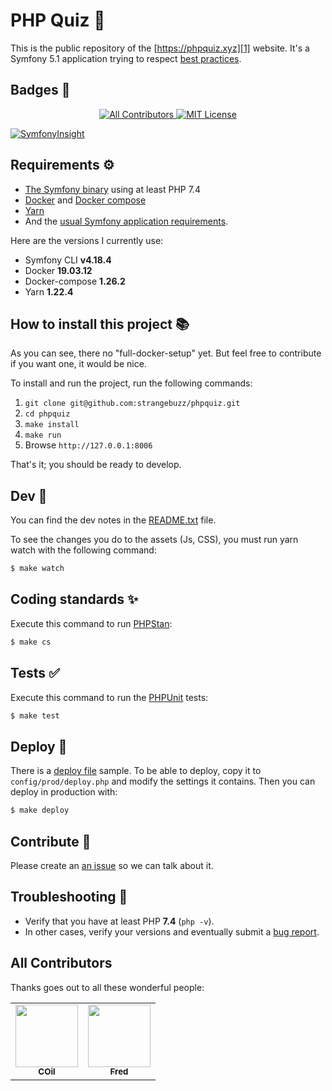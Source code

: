 PHP Quiz 🐘
===========

This is the public repository of the [https://phpquiz.xyz][1] website. It's a
Symfony 5.1 application trying to respect [best practices][12].

Badges 🏅
--------

<p align="center">
  <a href="#all-contributors">
    <img src="https://img.shields.io/badge/all_contributors-2-orange.svg" alt="All Contributors" />
  </a>
  <a href="/LICENSE">
    <img src="https://img.shields.io/github/license/strangebuzz/phpquiz.svg" alt="MIT License" />
  </a>
</p>

[![SymfonyInsight](https://insight.symfony.com/projects/26fa7619-c350-4c47-a676-3791304d5f32/big.svg)](https://insight.symfony.com/projects/26fa7619-c350-4c47-a676-3791304d5f32)


Requirements ⚙
--------------

  * [The Symfony binary][4] using at least PHP 7.4
  * [Docker][5] and [Docker compose][6]
  * [Yarn][7]
  * And the [usual Symfony application requirements][2].

Here are the versions I currently use:

  * Symfony CLI **v4.18.4**
  * Docker **19.03.12**
  * Docker-compose **1.26.2**
  * Yarn **1.22.4**


How to install this project 📚
------------------------------

As you can see, there no "full-docker-setup" yet. But feel free to contribute if
you want one, it would be nice.

To install and run the project, run the following commands:

  1. `git clone git@github.com:strangebuzz/phpquiz.git`
  1. `cd phpquiz`
  1. `make install`
  1. `make run`
  1. Browse `http://127.0.0.1:8006`

That's it; you should be ready to develop.


Dev 📔
------

You can find the dev notes in the [README.txt][8] file.

To see the changes you do to the assets (Js, CSS), you must run yarn watch with the
following command:

```bash
$ make watch
```


Coding standards ✨
-------------------

Execute this command to run [PHPStan][9]:

```bash
$ make cs
```


Tests ✅
--------

Execute this command to run the [PHPUnit][11] tests:

```bash
$ make test
```


Deploy 🚀
--------

There is a [deploy file][10] sample. To be able to deploy, copy it to `config/prod/deploy.php`
and modify the settings it contains. Then you can deploy in production with:

```bash
$ make deploy
```


Contribute 🤝
-------------

Please create an [an issue][3] so we can talk about it.


Troubleshooting 🐛
-----------------

  * Verify that you have at least PHP **7.4** (`php -v`).
  * In other cases, verify your versions and eventually submit a [bug report][3].


All Contributors
----------------

Thanks goes out to all these wonderful people:

<!-- ALL-CONTRIBUTORS-LIST:START - Do not remove or modify this section -->
<!-- prettier-ignore-start -->
<!-- markdownlint-disable -->
<table>
  <tr>
    <td align="center"><a href="https://github.com/COil"><img src="https://avatars1.githubusercontent.com/u/177844?s=460&u=740a02df5028ae640ad1d158ec04b94939cccfe8&v=4" width="100px;" alt=""/><br /><sub><b>COil</b></sub></a>
    <td align="center"><a href="https://github.com/COil"><img src="https://pbs.twimg.com/profile_images/1126758661043265543/DPBOnFra_400x400.png" width="100px;" alt=""/><br /><sub><b>Fred</b></sub></a>
  </tr>
</table>

<!-- markdownlint-enable -->
<!-- prettier-ignore-end -->
<!-- ALL-CONTRIBUTORS-LIST:END -->

[1]: https://phpquiz.xyz
[2]: https://symfony.com/doc/current/setup.html#technical-requirements
[3]: https://github.com/strangebuzz/phpquiz/issues
[4]: https://symfony.com/download
[5]: https://www.docker.com/get-started
[6]: https://docs.docker.com/compose/
[7]: https://yarnpkg.com/
[8]: README.txt
[9]: https://github.com/phpstan/phpstan
[10]: config/prod/deploy_sample.php
[11]: https://phpunit.de/
[12]: https://www.strangebuzz.com/en/blog/what-are-your-symfony-best-practices
